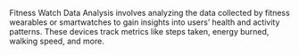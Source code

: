 Fitness Watch Data Analysis involves analyzing the data collected by fitness wearables or smartwatches to gain insights into users’ health and activity patterns. These devices track metrics like steps taken, energy burned, walking speed, and more.
